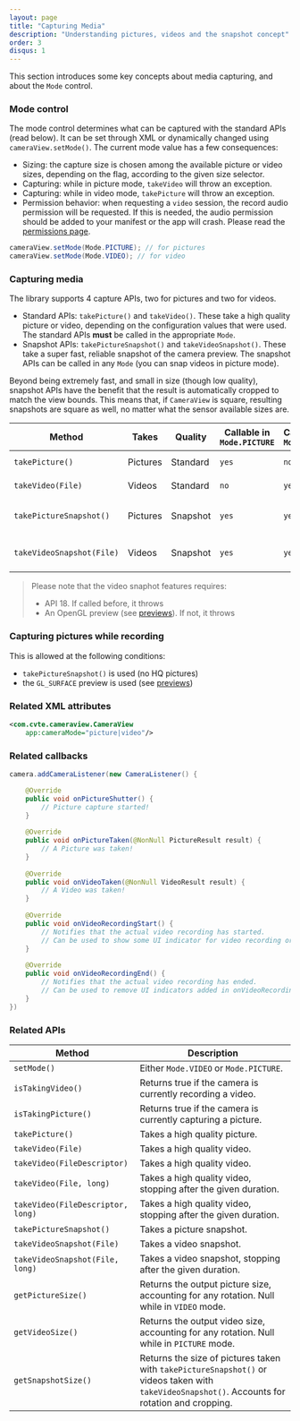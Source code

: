 ```yaml
---
layout: page
title: "Capturing Media"
description: "Understanding pictures, videos and the snapshot concept"
order: 3
disqus: 1
---
```


This section introduces some key concepts about media capturing, and about the `Mode` control.

### Mode control

The mode control determines what can be captured with the standard APIs (read below). It can be set through XML
or dynamically changed using `cameraView.setMode()`. The current mode value has a few consequences:

- Sizing: the capture size is chosen among the available picture or video sizes,
  depending on the flag, according to the given size selector.
- Capturing: while in picture mode, `takeVideo` will throw an exception.
- Capturing: while in video mode, `takePicture` will throw an exception.
- Permission behavior: when requesting a `video` session, the record audio permission will be requested.
  If this is needed, the audio permission should be added to your manifest or the app will crash.
  Please read the [permissions page](runtime-permissions).

```java
cameraView.setMode(Mode.PICTURE); // for pictures
cameraView.setMode(Mode.VIDEO); // for video
```

### Capturing media

The library supports 4 capture APIs, two for pictures and two for videos.

- Standard APIs: `takePicture()` and `takeVideo()`. These take a high quality picture or video, depending
  on the configuration values that were used. The standard APIs **must** be called in the appropriate `Mode`.
- Snapshot APIs: `takePictureSnapshot()` and `takeVideoSnapshot()`. These take a super fast, reliable
  snapshot of the camera preview. The snapshot APIs can be called in any `Mode` (you can snap videos in picture mode).

Beyond being extremely fast, and small in size (though low quality), snapshot APIs have the benefit 
that the result is automatically cropped to match the view bounds. This means that, if `CameraView` is square,
resulting snapshots are square as well, no matter what the sensor available sizes are.

|Method|Takes|Quality|Callable in `Mode.PICTURE`|Callable in `Mode.VIDEO`|Auto crop|Output size|
|------|-----|-------|--------------------------|------------------------|---------|-----------|
|`takePicture()`|Pictures|Standard|`yes`|`no`|`no`|That of `setPictureSize`|
|`takeVideo(File)`|Videos|Standard|`no`|`yes`|`no`|That of `setVideoSize`|
|`takePictureSnapshot()`|Pictures|Snapshot|`yes`|`yes`|`yes`|That of the preview stream, [or less](snapshot-size)|
|`takeVideoSnapshot(File)`|Videos|Snapshot|`yes`|`yes`|`yes`|That of the preview stream, [or less](snapshot-size)|

> Please note that the video snaphot features requires:
> - API 18. If called before, it throws
> - An OpenGL preview (see [previews](previews)). If not, it throws

### Capturing pictures while recording

This is allowed at the following conditions:

- `takePictureSnapshot()` is used (no HQ pictures)
- the `GL_SURFACE` preview is used (see [previews](previews))

### Related XML attributes

```xml
<com.cvte.cameraview.CameraView
    app:cameraMode="picture|video"/>
```

### Related callbacks

```java
camera.addCameraListener(new CameraListener() {

    @Override
    public void onPictureShutter() {
        // Picture capture started!
    }
    
    @Override
    public void onPictureTaken(@NonNull PictureResult result) {
        // A Picture was taken!
    }
    
    @Override
    public void onVideoTaken(@NonNull VideoResult result) {
        // A Video was taken!
    }
    
    @Override
    public void onVideoRecordingStart() {
        // Notifies that the actual video recording has started.
        // Can be used to show some UI indicator for video recording or counting time.
    }
    
    @Override
    public void onVideoRecordingEnd() {
        // Notifies that the actual video recording has ended.
        // Can be used to remove UI indicators added in onVideoRecordingStart.
    }
})
```

### Related APIs

|Method|Description|
|------|-----------|
|`setMode()`|Either `Mode.VIDEO` or `Mode.PICTURE`.|
|`isTakingVideo()`|Returns true if the camera is currently recording a video.|
|`isTakingPicture()`|Returns true if the camera is currently capturing a picture.|
|`takePicture()`|Takes a high quality picture.|
|`takeVideo(File)`|Takes a high quality video.|
|`takeVideo(FileDescriptor)`|Takes a high quality video.|
|`takeVideo(File, long)`|Takes a high quality video, stopping after the given duration.|
|`takeVideo(FileDescriptor, long)`|Takes a high quality video, stopping after the given duration.|
|`takePictureSnapshot()`|Takes a picture snapshot.|
|`takeVideoSnapshot(File)`|Takes a video snapshot.|
|`takeVideoSnapshot(File, long)`|Takes a video snapshot, stopping after the given duration.|
|`getPictureSize()`|Returns the output picture size, accounting for any rotation. Null while in `VIDEO` mode.|
|`getVideoSize()`|Returns the output video size, accounting for any rotation. Null while in `PICTURE` mode.|
|`getSnapshotSize()`|Returns the size of pictures taken with `takePictureSnapshot()` or videos taken with `takeVideoSnapshot()`. Accounts for rotation and cropping.|